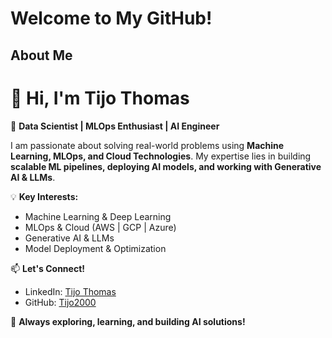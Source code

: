 # Welcome to My GitHub!


## About Me
# 👋 Hi, I'm Tijo Thomas  

🚀 **Data Scientist | MLOps Enthusiast | AI Engineer**  

I am passionate about solving real-world problems using **Machine Learning, MLOps, and Cloud Technologies**. My expertise lies in building **scalable ML pipelines, deploying AI models, and working with Generative AI & LLMs**.  

💡 **Key Interests:**  
- Machine Learning & Deep Learning  
- MLOps & Cloud (AWS | GCP | Azure)  
- Generative AI & LLMs  
- Model Deployment & Optimization  

📫 **Let's Connect!**  
- LinkedIn: [Tijo Thomas](https://www.linkedin.com/in/tijo-thomas-2566601b4)  
- GitHub: [Tijo2000](https://github.com/Tijo2000)  

📌 **Always exploring, learning, and building AI solutions!**  







